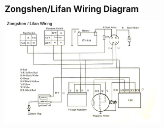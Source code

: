 # Zongshen/Lifan Wiring Diagram

![Zongshen/Lifan](../../../static/file/zslifanwiring.jpg "Zongshen/Lifan")

